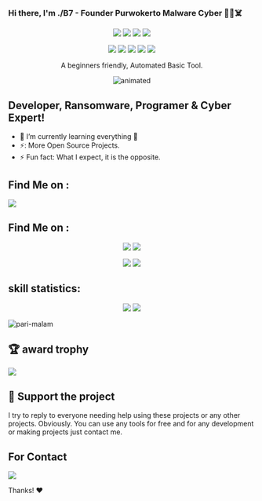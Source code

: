 ### Hi there, I'm ./B7 - Founder Purwokerto Malware Cyber 👋😈☠️
</p>
<p align="center">
  <img src="https://img.shields.io/badge/Author-./B7 Black Seven-cyan?style=flat-square">
  <img src="https://img.shields.io/badge/Open%20Source-Encode-cyan?style=flat-square">
  <img src="https://img.shields.io/badge/MADE%20IN-PMC Eelam-green?colorA=%23ff0000&colorB=%23017e40&style=flat-square">
  <img src="https://img.shields.io/badge/Written%20In-Bash-cyan?style=flat-square">
<p align="center">
  <img src="https://img.shields.io/badge/Ruby-ability-cyan?style=flat-square">
  <img src="https://img.shields.io/badge/Python-ability-cyan?style=flat-square">
  <img src="https://img.shields.io/badge/JavaScript-ability-cyan?style=flat-square">
  <img src="https://img.shields.io/badge/HTML-ability-cyan?style=flat-square">
  <img src="https://img.shields.io/badge/CSS-ability-cyan?style=flat-square">
</p>

<p align="center">A beginners friendly, Automated Basic Tool.</p>
<p align="center"><img src="https://media.giphy.com/media/3oEjHQxSq1ZSBXZgeQ/giphy.gif" alt="animated" /></p>

## Developer, Ransomware, Programer & Cyber Expert!
- 🌱 I’m currently learning everything 🤣
- ⚡: More Open Source Projects.
- ⚡ Fun fact: What I expect, it is the opposite.

## Find Me on :
<p align="left">
  <a href="https://github.com/Unlimited-Crack-You" target="_blank"><img src="https://img.shields.io/badge/Github-PMC MALWARE CYBER-green?style=for-the-badge&logo=github"></a>
</p>

## Find Me on :
<p align="center">
  <a href="https://www.instagram.com/aprizal_febrian" target="_blank"><img src="https://img.shields.io/badge/Instagram-PMC MALWARE CYBER-red?style=for-the-badge&logo=instagram"></a>
  <a href="https://chat.whatsapp.com/GSXO5n4K3NAKvmccNzNe3l" target="_blank"><img src="https://img.shields.io/badge/WhatsApp-Grup PMC MALWARE CYBER-red?style=for-the-badge&logo=whatsapp"></a>
  
</p>
<p align="center">
  <a href="https://t.me/purwokerto_malware_cyber" target="_blank"><img src="https://img.shields.io/badge/telegram-Grup PMC MALWARE CYBER-red?style=for-the-badge&logo=telegram"></a>
  <a href="https://www.youtube.com/@from-system-comunity" target="_blank"><img src="https://img.shields.io/badge/YouTube-PMC MALWARE CYBER-red?style=for-the-badge&logo=youtube"></a>

  </br>
  
## skill statistics:
<p align="center">
<img src = "https://github-readme-stats.vercel.app/api?username=Unlimited-Crack-You&&show_icons=true&title_color=ffffff&icon_color=bb2acf&text_color=daf7dc&bg_color=151515">
<img src = "https://github-readme-stats.vercel.app/api/top-langs/?username=Unlimited-Crack-You&langs_count=8&theme=blue-green">
<p align="left"> <img src="https://komarev.com/ghpvc/?username=Unlimited-Crack-You&label=Profile%20views&color=0e75b6&style=flat" alt="pari-malam" /> </p>

## 🏆 award trophy
![](https://github-profile-trophy.vercel.app/?username=Unlimited-Crack-You&theme=discord&no-frame=false&no-bg=false&margin-w=4)

## :sparkling_heart: Support the project

I try to reply to everyone needing help using these projects or any other projects. Obviously. 
You can use any tools for free and for any development or making projects just contact me.

## For Contact

</p>
<p align="left">
  <a href="aprineads@gmail.com" target="_blank"><img src="https://img.shields.io/badge/Gmail-my contact -red?style=for-the-badge&logo=gmail"></a>


Thanks! :heart:
